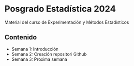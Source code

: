 # Posgrado Estadística 2024
Material del curso de Experimentación y Métodos Estadísticos

## Contenido

+ Semana 1: Introducción
+ Semana 2: Creación repositori Github
+ Semana 3: Proxima semana
